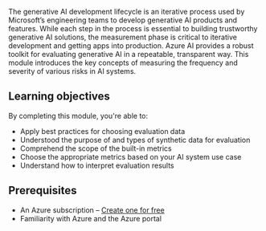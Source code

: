The generative AI development lifecycle is an iterative process used by Microsoft’s engineering teams to develop generative AI products and features. While each step in the process is essential to building trustworthy generative AI solutions, the measurement phase is critical to iterative development and getting apps into production. Azure AI provides a robust toolkit for evaluating generative AI in a repeatable, transparent way. This module introduces the key concepts of measuring the frequency and severity of various risks in AI systems.

## Learning objectives

By completing this module, you're able to:

- Apply best practices for choosing evaluation data
- Understood the purpose of and types of synthetic data for evaluation
- Comprehend the scope of the built-in metrics
- Choose the appropriate metrics based on your AI system use case
- Understand how to interpret evaluation results

## Prerequisites

- An Azure subscription – [Create one for free](https://azure.microsoft.com/free/cognitive-services/)
- Familiarity with Azure and the Azure portal